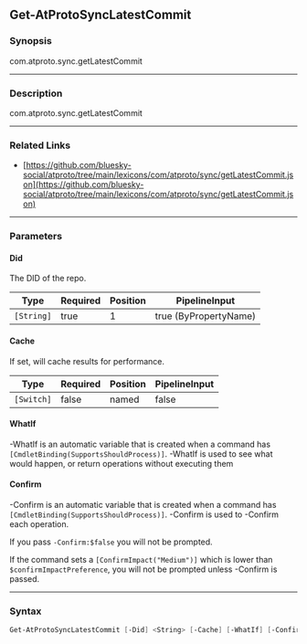 Get-AtProtoSyncLatestCommit
---------------------------




### Synopsis
com.atproto.sync.getLatestCommit



---


### Description

com.atproto.sync.getLatestCommit



---


### Related Links
* [https://github.com/bluesky-social/atproto/tree/main/lexicons/com/atproto/sync/getLatestCommit.json](https://github.com/bluesky-social/atproto/tree/main/lexicons/com/atproto/sync/getLatestCommit.json)





---


### Parameters
#### **Did**

The DID of the repo.






|Type      |Required|Position|PipelineInput        |
|----------|--------|--------|---------------------|
|`[String]`|true    |1       |true (ByPropertyName)|



#### **Cache**

If set, will cache results for performance.






|Type      |Required|Position|PipelineInput|
|----------|--------|--------|-------------|
|`[Switch]`|false   |named   |false        |



#### **WhatIf**
-WhatIf is an automatic variable that is created when a command has ```[CmdletBinding(SupportsShouldProcess)]```.
-WhatIf is used to see what would happen, or return operations without executing them
#### **Confirm**
-Confirm is an automatic variable that is created when a command has ```[CmdletBinding(SupportsShouldProcess)]```.
-Confirm is used to -Confirm each operation.

If you pass ```-Confirm:$false``` you will not be prompted.


If the command sets a ```[ConfirmImpact("Medium")]``` which is lower than ```$confirmImpactPreference```, you will not be prompted unless -Confirm is passed.



---


### Syntax
```PowerShell
Get-AtProtoSyncLatestCommit [-Did] <String> [-Cache] [-WhatIf] [-Confirm] [<CommonParameters>]
```
